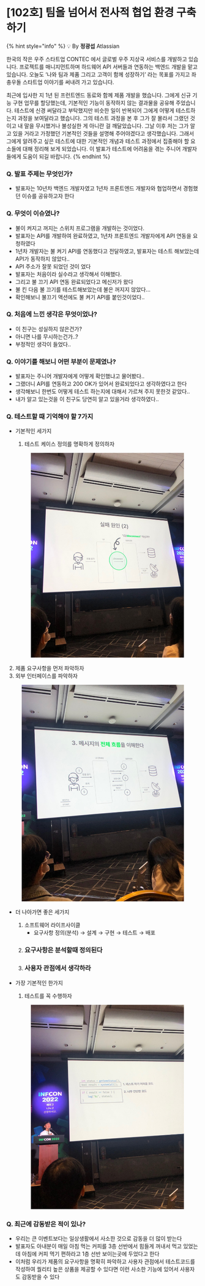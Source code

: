 # \[102호] 팀을 넘어서 전사적 협업 환경 구축하기

{% hint style="info" %}
💡 By **정광섭** Atlassian

한국의 작은 우주 스타트업 CONTEC 에서 글로벌 우주 지상국 서비스를 개발하고 있습니다. 프로젝트를 매니지먼트하며 하드웨어 API 서버들과 연동하는 백엔드 개발을 맡고 있습니다. 오늘도 ‘나와 팀과 제품 그리고 고객이 함께 성장하기’ 라는 목표를 가지고 좌충우돌 스타트업 이야기를 써내려 가고 있습니다.

최근에 입사한 지 1년 된 프런트엔드 동료와 함께 제품 개발을 했습니다. 그에게 신규 기능 구현 업무를 할당했는데, 기본적인 기능이 동작하지 않는 결과물을 공유해 주었습니다. 테스트에 신경 써달라고 부탁했지만 비슷한 일이 반복되어 그에게 어떻게 테스트하는지 과정을 보여달라고 했습니다. 그의 테스트 과정을 본 후 그가 잘 몰라서 그랬던 것이고 내 말을 무시했거나 불성실한 게 아니란 걸 깨달았습니다. 그날 이후 저는 그가 알고 있을 거라고 가정했던 기본적인 것들을 설명해 주어야겠다고 생각했습니다. 그래서 그에게 알려주고 싶은 테스트에 대한 기본적인 개념과 테스트 과정에서 집중해야 할 요소들에 대해 정리해 보게 되었습니다. 이 발표가 테스트에 어려움을 겪는 주니어 개발자들에게 도움이 되길 바랍니다.
{% endhint %}

### Q. 발표 주제는 무엇인가?

* 발표자는 10년차 백엔드 개발자였고 1년차 프론트엔드 개발자와 협업하면서 경험했던 이슈를 공유하고자 한다

### Q. 무엇이 이슈였나?

* 불이 켜지고 꺼지는 스위치 프로그램을 개발하는 것이었다.
* 발표자는 API를 개발하여 완료하였고, 1년차 프론트엔드 개발자에게 API 연동을 요청하였다
* 1년차 개발자는 불 켜기 API를 연동했다고 전달하였고, 발표자는 테스트 해보았는데 API가 동작하지 않았다..
* API 주소가 잘못 되었던 것이 었다
* 발표자는 처음이라 실수라고 생각해서 이해했다.
* 그리고 불 끄기 API 연동 완료되었다고 메신저가 왔다
* 불 킨 다음 불 끄기를 테스트해보았는데 불은 꺼지지 않았다…
* 확인해보니 불끄기 액션에도 불 켜기 API를 붙인것이었다..

### Q. 처음에 느낀 생각은 무엇이었나?

* 이 친구는 성실하지 않은건가?
* 아니면 나를 무시하는건가..?
* 부정적인 생각이 들었다..

### Q. 이야기를 해보니 어떤 부분이 문제였나?

* 발표자는 주니어 개발자에게 어떻게 확인했냐고 물어봤다..
* 그랬더니 API를 연동하고 200 OK가 있어서 완료되었다고 생각하였다고 한다
* 생각해보니 한번도 어떻게 테스트 하는지에 대해서 가르쳐 주지 못한것 같았다..
* 내가 알고 있는것을 이 친구도 당연히 알고 있을거라 생각하였다..

### Q. 테스트할 때 기억해야 할 7가지

*   기본적인 세가지

    1. 테스트 케이스 정의를 명확하게 정의하자

    <figure><img src="../../../.gitbook/assets/1 (1).jpeg" alt=""><figcaption></figcaption></figure>

2. 제품 요구사항을 먼저 파악하자
3. 외부 인터페이스를 파악하자

<figure><img src="../../../.gitbook/assets/2 (3).jpeg" alt=""><figcaption></figcaption></figure>

* 더 나아가면 좋은 세가지
  1. 소프트웨어 라이프사이클
     * 요구사항 정의(분석) → 설계 → 구현 → 테스트 → 배포
  2. ### 요구사항은 분석할때 정의된다
  3. ### 사용자 관점에서 생각하라
*   가장 기본적인 한가지

    1. 테스트를 꼭 수행하자

    <figure><img src="../../../.gitbook/assets/3 (2).jpeg" alt=""><figcaption></figcaption></figure>

### Q. 최근에 감동받은 적이 있나?

* 우리는 큰 이벤트보다는 일상생활에서 사소한 것으로 감동을 더 많이 받는다
* 발표자도 아내분이 매일 아침 먹는 커피를 3층 선반에서 힘들게 꺼내서 먹고 있었는데 아침에 커피 먹기 편하라고 1층 선반 보이는곳에 두었다고 한다
* 이처럼 우리가 제품의 요구사항을 명확히 파악하고 사용자 관점에서 테스트코드를 작성하여 퀄리티 높은 상품을 제공할 수 있다면 이런 사소한 기능에 있어서 사용자도 감동받을 수 있다
